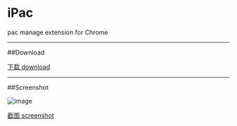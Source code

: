 # iPac
pac manage extension for Chrome

--------
##Download

[下载 download](https://github.com/fulicat/iPac/raw/master/ipac.crx)

--------
##Screenshot

![image](http://img-storage.qiniudn.com/15-5-14/79895817.jpg)

[截图 screenshot](http://int64ago.qiniudn.com/0l8c6nl70hpvi.jpg)